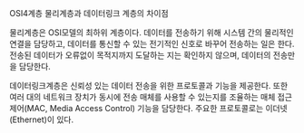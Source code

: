 OSI4계층 물리계층과 데이터링크 계층의 차이점

물리계층은 OSI모델의 최하위 계층이다.
데이터를 전송하기 위해 시스템 간의 물리적인 연결을 담당하고, 데이터를 통신할 수 있는 전기적인 신호로 바꾸어 전송하는 일은 한다. 
전송된 데이터가 오류없이 목적지까지 도달하는 지는 확인하지 않으며, 데이터의 전송만을 담당한다.

데이터링크계층은 신뢰성 있는 데이터 전송을 위한 프로토콜과 기능을 제공한다.
또한 여러 대의 네트워크 장치가 동시에 전송 매체를 사용할 수 있는지를 조율하는 매체 접근 제어(MAC, Media Access Control) 기능을 담당한다.
주요한 프로토콜로는 이더넷(Ethernet)이 있다. 
